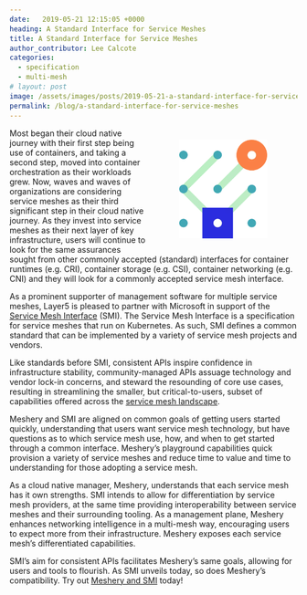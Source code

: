 ```yaml
---
date:   2019-05-21 12:15:05 +0000
heading: A Standard Interface for Service Meshes
title: A Standard Interface for Service Meshes
author_contributor: Lee Calcote
categories:
  - specification
  - multi-mesh
# layout: post
image: /assets/images/posts/2019-05-21-a-standard-interface-for-service-meshes/smi-logo.webp
permalink: /blog/a-standard-interface-for-service-meshes
---
```

<div class="row" style="width:220px;float:right;padding:20px;text-align:center;">
<a href="https://smi-spec.io" rel="nofollow"></a><img src="/assets/images/posts/2019-05-21-a-standard-interface-for-service-meshes/smi-logo.webp" alt="" width="70%" loading="lazy">
</div>Most began their cloud native journey with their first step being use of containers, and taking a second step, moved into container orchestration as their workloads grew. Now, waves and waves of organizations are considering service meshes as their third significant step in their cloud native journey. As they invest into service meshes as their next layer of key infrastructure, users will continue to look for the same assurances sought from other commonly accepted (standard) interfaces for container runtimes (e.g. CRI), container storage (e.g. CSI), container networking (e.g. CNI) and they will look for a commonly accepted service mesh interface.

As a prominent supporter of management software for multiple service meshes, Layer5 is pleased to partner with Microsoft in support of the [Service Mesh Interface](https://smi-spec.io) (SMI). The Service Mesh Interface is a specification for service meshes that run on Kubernetes. As such, SMI defines a common standard that can be implemented by a variety of service mesh projects and vendors.

Like standards before SMI, consistent APIs inspire confidence in infrastructure stability, community-managed APIs assuage technology and vendor lock-in concerns, and steward the resounding of core use cases, resulting in streamlining the smaller, but critical-to-users, subset of capabilities offered across the [service mesh landscape](https://layer5.io/landscape). 

Meshery and SMI are aligned on common goals of getting users started quickly, understanding that users want service mesh technology, but have questions as to which service mesh use, how, and when to get started through a common interface. Meshery’s playground capabilities quick provision a variety of service meshes and reduce time to value and time to understanding for those adopting a service mesh.

As a cloud native manager, Meshery, understands that each service mesh has it own strengths. SMI intends to allow for differentiation by service mesh providers, at the same time providing interoperability between service meshes and their surrounding tooling. As a management plane, Meshery enhances networking intelligence in a multi-mesh way, encouraging users to expect more from their infrastructure. Meshery exposes each service mesh’s differentiated capabilities. 

SMI’s aim for consistent APIs facilitates Meshery’s same goals, allowing for users and tools to flourish. As SMI unveils today, so does Meshery’s compatibility. Try out [Meshery and SMI](https://layer5.io/meshery) today!
